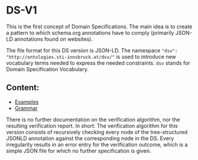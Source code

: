 # DS-V1

This is the first concept of Domain Specifications. The main idea is to create a pattern to which schema.org annotations have to comply (primarily JSON-LD annotations found on websites). 

The file format for this DS version is JSON-LD. The namespace `"dsv": "http://ontologies.sti-innsbruck.at/dsv/"` is used to introduce new vocabulary terms needed to express the needed constraints. `dsv` stands for Domain Specification Vocabulary.

## Content:

* [Examples](./Examples/Examples.md)
* [Grammar](./Grammar/Grammar.md)

There is no further documentation on the verification algorithm, nor the resulting verification report. In short: The verification algorithm for this version consists of recursively checking every node of the tree-structured JSONLD annotation against the corresponding node in the DS. Every irregularity results in an error entry for the verification outcome, which is a simple JSON file for which no further specification is given.